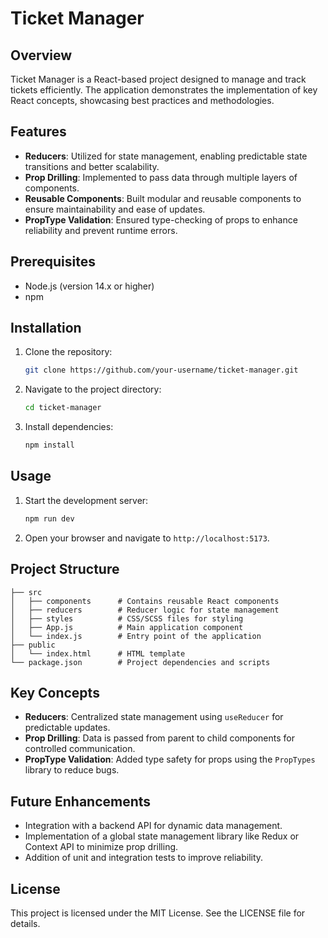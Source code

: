 # Ticket Manager

## Overview

Ticket Manager is a React-based project designed to manage and track tickets efficiently. The application demonstrates the implementation of key React concepts, showcasing best practices and methodologies.

## Features

- **Reducers**: Utilized for state management, enabling predictable state transitions and better scalability.
- **Prop Drilling**: Implemented to pass data through multiple layers of components.
- **Reusable Components**: Built modular and reusable components to ensure maintainability and ease of updates.
- **PropType Validation**: Ensured type-checking of props to enhance reliability and prevent runtime errors.

## Prerequisites

- Node.js (version 14.x or higher)
- npm

## Installation

1. Clone the repository:
   ```bash
   git clone https://github.com/your-username/ticket-manager.git
   ```
2. Navigate to the project directory:
   ```bash
   cd ticket-manager
   ```
3. Install dependencies:
   ```bash
   npm install
   ```

## Usage

1. Start the development server:

   ```bash
   npm run dev
   ```

2. Open your browser and navigate to `http://localhost:5173`.

## Project Structure

```
├── src
│   ├── components      # Contains reusable React components
│   ├── reducers        # Reducer logic for state management
│   ├── styles          # CSS/SCSS files for styling
│   ├── App.js          # Main application component
│   └── index.js        # Entry point of the application
├── public
│   └── index.html      # HTML template
└── package.json        # Project dependencies and scripts
```

## Key Concepts

- **Reducers**: Centralized state management using `useReducer` for predictable updates.
- **Prop Drilling**: Data is passed from parent to child components for controlled communication.
- **PropType Validation**: Added type safety for props using the `PropTypes` library to reduce bugs.

## Future Enhancements

- Integration with a backend API for dynamic data management.
- Implementation of a global state management library like Redux or Context API to minimize prop drilling.
- Addition of unit and integration tests to improve reliability.

## License

This project is licensed under the MIT License. See the LICENSE file for details.
